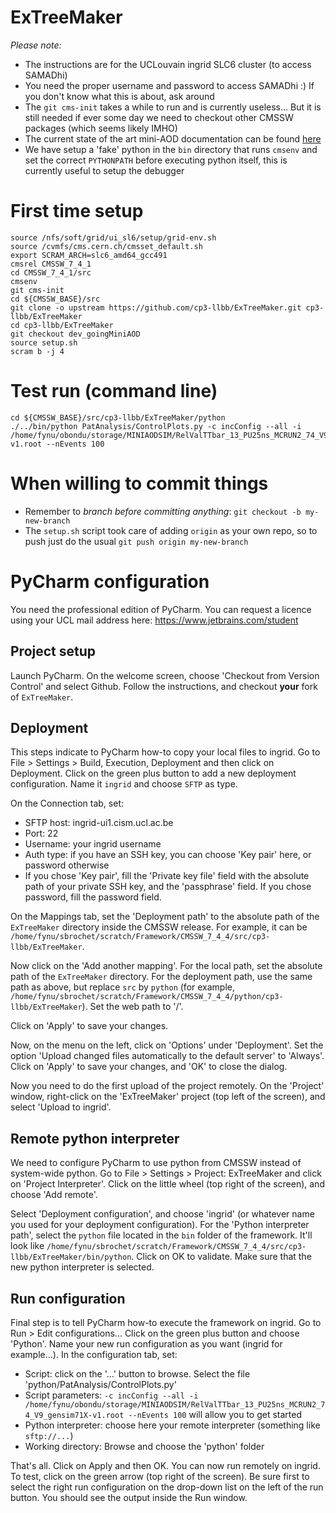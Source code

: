 ExTreeMaker
===========

*Please note:*
* The instructions are for the UCLouvain ingrid SLC6 cluster (to access SAMADhi)
* You need the proper username and password to access SAMADhi :) If you don't know what this is about, ask around
* The `git cms-init` takes a while to run and is currently useless... But it is still needed if ever some day we need to checkout other CMSSW packages (which seems likely IMHO)
* The current state of the art mini-AOD documentation can be found [here](https://twiki.cern.ch/twiki/bin/view/CMSPublic/WorkBookMiniAOD2015)
* We have setup a 'fake' python in the `bin` directory that runs `cmsenv` and set the correct `PYTHONPATH` before executing python itself, this is currently useful to setup the debugger

# First time setup

 ```
 source /nfs/soft/grid/ui_sl6/setup/grid-env.sh
 source /cvmfs/cms.cern.ch/cmsset_default.sh
 export SCRAM_ARCH=slc6_amd64_gcc491
 cmsrel CMSSW_7_4_1
 cd CMSSW_7_4_1/src
 cmsenv
 git cms-init
 cd ${CMSSW_BASE}/src 
 git clone -o upstream https://github.com/cp3-llbb/ExTreeMaker.git cp3-llbb/ExTreeMaker
 cd cp3-llbb/ExTreeMaker
 git checkout dev_goingMiniAOD
 source setup.sh
 scram b -j 4
 ```
# Test run (command line)

 ```
 cd ${CMSSW_BASE}/src/cp3-llbb/ExTreeMaker/python
 ./../bin/python PatAnalysis/ControlPlots.py -c incConfig --all -i /home/fynu/obondu/storage/MINIAODSIM/RelValTTbar_13_PU25ns_MCRUN2_74_V9_gensim71X-v1.root --nEvents 100
 ```
 
# When willing to commit things
  * Remember to *branch before committing anything*: ```git checkout -b my-new-branch```
  * The ```setup.sh``` script took care of adding ```origin``` as your own repo, so to push just do the usual ```git push origin my-new-branch```


# PyCharm configuration

You need the professional edition of PyCharm. You can request a licence using your UCL mail address here: https://www.jetbrains.com/student

## Project setup

Launch PyCharm. On the welcome screen, choose 'Checkout from Version Control' and select Github. Follow the instructions, and checkout **your** fork of ``ExTreeMaker``.

## Deployment

This steps indicate to PyCharm how-to copy your local files to ingrid. Go to File > Settings > Build, Execution, Deployment
and then click on Deployment. Click on the green plus button to add a new deployment configuration. Name it ``ingrid`` and choose ``SFTP`` as type.

On the Connection tab, set:

* SFTP host: ingrid-ui1.cism.ucl.ac.be
* Port: 22
* Username: your ingrid username
* Auth type: if you have an SSH key, you can choose 'Key pair' here, or password otherwise
* If you chose 'Key pair', fill the 'Private key file' field with the absolute path of your private SSH key, and the 'passphrase' field. If you chose password, fill the password field.

On the Mappings tab, set the 'Deployment path' to the absolute path of the ``ExTreeMaker`` directory inside the CMSSW release. For example, it can be ``/home/fynu/sbrochet/scratch/Framework/CMSSW_7_4_4/src/cp3-llbb/ExTreeMaker``.

Now click on the 'Add another mapping'. For the local path, set the absolute path of the ``ExTreeMaker`` directory. For the deployment path, use the same path as above, but replace ``src`` by ``python`` (for example, ``/home/fynu/sbrochet/scratch/Framework/CMSSW_7_4_4/python/cp3-llbb/ExTreeMaker``). Set the web path to '/'.

Click on 'Apply' to save your changes.

Now, on the menu on the left, click on 'Options' under 'Deployment'. Set the option 'Upload changed files automatically to the default server' to 'Always'. Click on 'Apply' to save your changes, and 'OK' to close the dialog.

Now you need to do the first upload of the project remotely. On the 'Project' window, right-click on the 'ExTreeMaker' project (top left of the screen), and select 'Upload to ingrid'.

## Remote python interpreter

We need to configure PyCharm to use python from CMSSW instead of system-wide python. Go to File > Settings > Project: ExTreeMaker and click on 'Project Interpreter'. Click on the little wheel (top right of the screen), and choose 'Add remote'.

Select 'Deployment configuration', and choose 'ingrid' (or whatever name you used for your deployment configuration). For the 'Python interpreter path', select the ``python`` file located in the ``bin`` folder of the framework. It'll look like ``/home/fynu/sbrochet/scratch/Framework/CMSSW_7_4_4/src/cp3-llbb/ExTreeMaker/bin/python``. Click on OK to validate. Make sure that the new python interpreter is selected.

## Run configuration

Final step is to tell PyCharm how-to execute the framework on ingrid. Go to Run > Edit configurations... Click on the green plus button and choose 'Python'. Name your new run configuration as you want (ingrid for example...). In the configuration tab, set:

* Script: click on the '...' button to browse. Select the file 'python/PatAnalysis/ControlPlots.py'
* Script parameters: ``-c incConfig --all -i /home/fynu/obondu/storage/MINIAODSIM/RelValTTbar_13_PU25ns_MCRUN2_74_V9_gensim71X-v1.root --nEvents 100`` will allow you to get started
* Python interpreter: choose here your remote interpreter (something like ``sftp://...``)
* Working directory: Browse and choose the 'python' folder

That's all. Click on Apply and then OK. You can now run remotely on ingrid. To test, click on the green arrow (top right of the screen). Be sure first to select the right run configuration on the drop-down list on the left of the run button. You should see the output inside the Run window.
